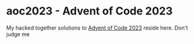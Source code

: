 # aoc2023 -  Advent of Code 2023

My hacked together solutions to [Advent of Code 2023](https://adventofcode.com/2023) reside here. Don't judge me
